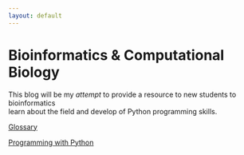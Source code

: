 ```yaml
---
layout: default
---
```


# Bioinformatics & Computational Biology

  This blog will be my *attempt* to provide a resource to new students to bioinformatics<br/> learn about the field and develop of Python programming skills.
  
[Glossary](glossary/glossary.md)

[Programming with Python](programming/programming.md)

 
